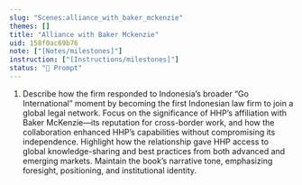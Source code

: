 ```yaml
---
slug: "Scenes:alliance_with_baker_mckenzie"
themes: []
title: "Alliance with Baker Mckenzie"
uid: 158f0ac69b76
note: ["[Notes/milestones]"]
instruction: ["[Instructions/milestones]"]
status: "💬 Prompt"
---
```

1. Describe how the firm responded to Indonesia’s broader “Go International” moment by becoming the first Indonesian law firm to join a global legal network. Focus on the significance of HHP’s affiliation with Baker McKenzie—its reputation for cross-border work, and how the collaboration enhanced HHP’s capabilities without compromising its independence. Highlight how the relationship gave HHP access to global knowledge-sharing and best practices from both advanced and emerging markets. Maintain the book’s narrative tone, emphasizing foresight, positioning, and institutional identity.
